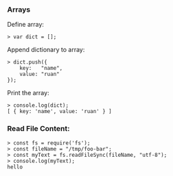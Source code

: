 ### Arrays

Define array:

``` 
> var dict = [];
```

Append dictionary to array:

``` 
> dict.push({
    key:   "name",
    value: "ruan"
});
```

Print the array:

``` 
> console.log(dict);
[ { key: 'name', value: 'ruan' } ]
```

### Read File Content:

``` 
> const fs = require('fs');
> const fileName = "/tmp/foo-bar";
> const myText = fs.readFileSync(fileName, "utf-8");
> console.log(myText);
hello
```
